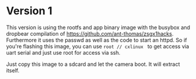 # Version 1

This version is using the rootfs and app binary image with the busybox and dropbear compilation of https://github.com/ant-thomas/zsgx1hacks. Furthermore it uses the passwd as well as the code to start an httpd.
So if you're flashing this image, you can use ```root // cxlinux ``` to get access via uart serial and just use root for access via ssh.

 Just copy this image to a sdcard and let the camera boot. It will extract itself.